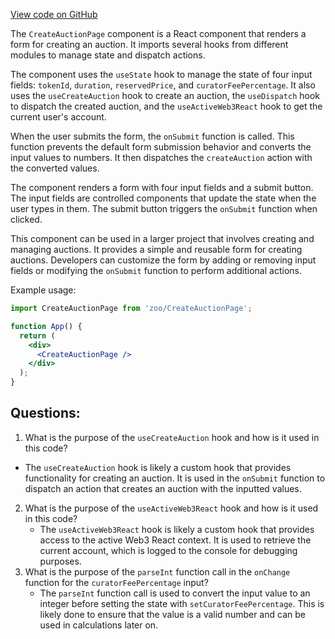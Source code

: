 [View code on GitHub](zoo-labs/zoo/blob/master/core/src/pages/create-auction/index.tsx)

The `CreateAuctionPage` component is a React component that renders a form for creating an auction. It imports several hooks from different modules to manage state and dispatch actions. 

The component uses the `useState` hook to manage the state of four input fields: `tokenId`, `duration`, `reservedPrice`, and `curatorFeePercentage`. It also uses the `useCreateAuction` hook to create an auction, the `useDispatch` hook to dispatch the created auction, and the `useActiveWeb3React` hook to get the current user's account. 

When the user submits the form, the `onSubmit` function is called. This function prevents the default form submission behavior and converts the input values to numbers. It then dispatches the `createAuction` action with the converted values. 

The component renders a form with four input fields and a submit button. The input fields are controlled components that update the state when the user types in them. The submit button triggers the `onSubmit` function when clicked. 

This component can be used in a larger project that involves creating and managing auctions. It provides a simple and reusable form for creating auctions. Developers can customize the form by adding or removing input fields or modifying the `onSubmit` function to perform additional actions. 

Example usage:

```jsx
import CreateAuctionPage from 'zoo/CreateAuctionPage';

function App() {
  return (
    <div>
      <CreateAuctionPage />
    </div>
  );
}
```
## Questions: 
 1. What is the purpose of the `useCreateAuction` hook and how is it used in this code?
   - The `useCreateAuction` hook is likely a custom hook that provides functionality for creating an auction. It is used in the `onSubmit` function to dispatch an action that creates an auction with the inputted values.
2. What is the purpose of the `useActiveWeb3React` hook and how is it used in this code?
   - The `useActiveWeb3React` hook is likely a custom hook that provides access to the active Web3 React context. It is used to retrieve the current account, which is logged to the console for debugging purposes.
3. What is the purpose of the `parseInt` function call in the `onChange` function for the `curatorFeePercentage` input?
   - The `parseInt` function call is used to convert the input value to an integer before setting the state with `setCuratorFeePercentage`. This is likely done to ensure that the value is a valid number and can be used in calculations later on.